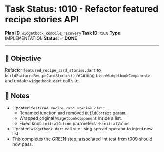 # Task Status: t010 - Refactor featured recipe stories API

**Plan ID**: `widgetbook_compile_recovery`
**Task ID**: `t010`
**Type**: IMPLEMENTATION
**Status**: ✅ **DONE**

---

## 🎯 **Objective**
Refactor `featured_recipe_card_stories.dart` to `buildFeaturedRecipeCardStories()` returning `List<WidgetbookComponent>` and update `widgetbook.dart` call site.

## 📝 **Notes**
- Updated `featured_recipe_card_stories.dart`:
  - Renamed function and removed `BuildContext` param.
  - Wrapped original `WidgetbookComponent` inside a list.
  - Fixed knob `initialOption` parameters → `initialValue`.
- Updated `widgetbook.dart` call site using spread operator to inject new list.
- This completes the GREEN step; associated lint test from t009 should now pass. 